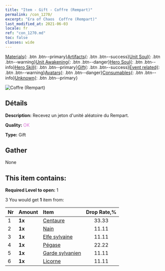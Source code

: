 ```yaml
---
title: "Item - Gift - Coffre (Rempart)"
permalink: /con_1270/
excerpt: "Era of Chaos  Coffre (Rempart)"
last_modified_at: 2021-06-03
locale: fr
ref: "con_1270.md"
toc: false
classes: wide
---
```

 [Materials](/ItemsFR/){: .btn .btn--primary}[Artifacts](/ItemsFR/Artifacts/){: .btn .btn--success}[Unit Soul](/ItemsFR/UnitSoul/){: .btn .btn--warning}[Unit Awakening](/ItemsFR/UnitAwakening/){: .btn .btn--danger}[Hero Soul](/ItemsFR/HeroSoul/){: .btn .btn--info}[Hero Skill](/ItemsFR/HeroSkill/){: .btn .btn--primary}[Gift](/ItemsFR/Gift/){: .btn .btn--success}[Event related](/ItemsFR/Events/){: .btn .btn--warning}[Avatars](/ItemsFR/Avatars/){: .btn .btn--danger}[Consumables](/ItemsFR/Consumables/){: .btn .btn--info}[Unknown](/ItemsFR/Unknown/){: .btn .btn--primary}

 ![Coffre (Rempart)](/images/t/i_904002.png)

## Détails
 **Description:** Recevez un jeton d'unité aléatoire du Rempart.

 **Quality:** <span style="color: #DA70D6">OK</span>

 **Type:** Gift

## Gather

  None

## This item contains:

 **Required Level to open:** 1

 3 You would get **1** item  from:

  | Nr | Amount |     Item    | Drop Rate,% |
  |:---|:-------|:------------|:---------:|
  | 1 |  **1x** | [Centaure](/ItemsFR/unt_199/) | 33.33 | 
  | 2 |  **1x** | [Nain](/ItemsFR/unt_200/) | 11.11 | 
  | 3 |  **1x** | [Elfe sylvaine](/ItemsFR/unt_201/) | 11.11 | 
  | 4 |  **1x** | [Pégase](/ItemsFR/unt_202/) | 22.22 | 
  | 5 |  **1x** | [Garde sylvanien](/ItemsFR/unt_203/) | 11.11 | 
  | 6 |  **1x** | [Licorne](/ItemsFR/unt_204/) | 11.11 | 

